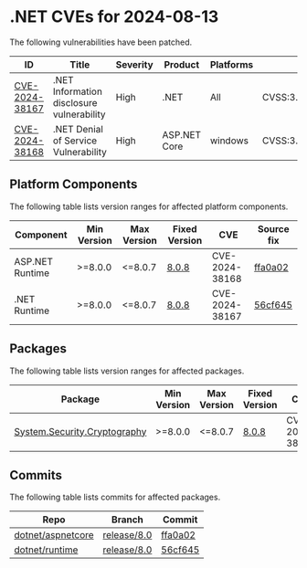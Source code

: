 # .NET CVEs for 2024-08-13

The following vulnerabilities have been patched.

| ID                | Title             | Severity      | Product       | Platforms     | CVSS                         |
| ----------------- | ----------------- | ------------- | ------------- | ------------- | ---------------------------- |
| [CVE-2024-38167][CVE-2024-38167] | .NET Information disclosure vulnerability | High | .NET | All | CVSS:3.1/AV:N/AC:L/PR:N/UI:R/S:U/C:H/I:N/A:N/E:U/RL:O/RC:C |
| [CVE-2024-38168][CVE-2024-38168] | .NET Denial of Service Vulnerability | High | ASP.NET Core | windows | CVSS:3.1/AV:N/AC:L/PR:N/UI:N/S:U/C:N/I:N/A:H/E:U/RL:O/RC:C |


## Platform Components

The following table lists version ranges for affected platform components.

| Component     | Min Version   | Max Version | Fixed Version | CVE     | Source fix |
| ------------- | ------------- | --------- | --------- | ------------- | -------- |
| ASP.NET Runtime | >=8.0.0     | <=8.0.7   | [8.0.8](https://github.com/dotnet/core/blob/main/release-notes/8.0/8.0.8/8.0.8.md) | CVE-2024-38168 | [ffa0a02][ffa0a02]  |
| .NET Runtime  | >=8.0.0       | <=8.0.7   | [8.0.8](https://github.com/dotnet/core/blob/main/release-notes/8.0/8.0.8/8.0.8.md) | CVE-2024-38167 | [56cf645][56cf645]  |


## Packages

The following table lists version ranges for affected packages.

| Package       | Min Version   | Max Version | Fixed Version | CVE     | Source fix |
| ------------- | ------------- | --------- | --------- | ------------- | -------- |
| [System.Security.Cryptography][System.Security.Cryptography] | >=8.0.0 | <=8.0.7 | [8.0.8](https://www.nuget.org/packages/System.Security.Cryptography/8.0.8) | CVE-2024-38167 | [56cf645][56cf645]  |



## Commits

The following table lists commits for affected packages.

| Repo                        | Branch            | Commit                                                   |
| --------------------------- | ----------------- | -------------------------------------------------------- |
| [dotnet/aspnetcore][dotnet/aspnetcore] | [release/8.0][release/8.0] | [ffa0a02][ffa0a02]                   |
| [dotnet/runtime][dotnet/runtime] | [release/8.0][release/8.0] | [56cf645][56cf645]                         |



[CVE-2024-38167]: https://github.com/dotnet/runtime/security/advisories
[CVE-2024-38168]: https://github.com/dotnet/aspnetcore/security/advisories
[System.Security.Cryptography]: https://www.nuget.org/packages/System.Security.Cryptography
[dotnet/aspnetcore]: https://github.com/dotnet/aspnetcore
[release/8.0]: https://github.com/dotnet/aspnetcore/tree/release/8.0
[ffa0a02]: https://github.com/dotnet/aspnetcore/commit/ffa0a028464e13d46aaec0c5ad8de0725a4d5aa5
[dotnet/runtime]: https://github.com/dotnet/runtime
[56cf645]: https://github.com/dotnet/runtime/commit/56cf645f455120395e5b62366921b21694510982
